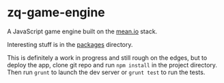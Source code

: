 zq-game-engine
==============

A JavaScript game engine built on the [mean.io](http://mean.io/) stack.

Interesting stuff is in the [packages](https://github.com/mrcarmody/zq-game-engine/tree/master/packages) directory.

This is definitely a work in progress and still rough on the edges, but to deploy the app, clone git repo and run `npm install` in the project directory.  Then run `grunt` to launch the dev server or `grunt test` to run the tests.
